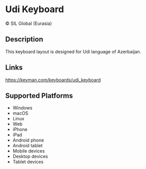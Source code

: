 ﻿Udi Keyboard 
==============

© SIL Global (Eurasia)

Description
-----------
This keyboard layout is designed for Udi language of Azerbaijan.

Links
-----
https://keyman.com/keyboards/udi_keyboard

Supported Platforms
-------------------
 * Windows
 * macOS
 * Linux
 * Web
 * iPhone
 * iPad
 * Android phone
 * Android tablet
 * Mobile devices
 * Desktop devices
 * Tablet devices

